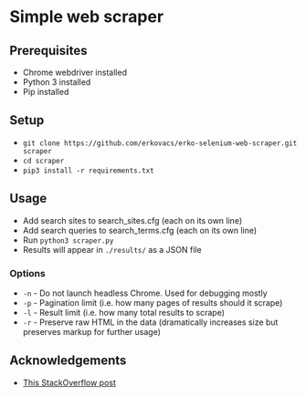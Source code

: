 # Simple web scraper

## Prerequisites
 - Chrome webdriver installed
 - Python 3 installed
 - Pip installed

## Setup
 - `git clone https://github.com/erkovacs/erko-selenium-web-scraper.git scraper`
 - `cd scraper`
 - `pip3 install -r requirements.txt`

## Usage
 - Add search sites to search_sites.cfg (each on its own line)
 - Add search queries to search_terms.cfg (each on its own line)
 - Run `python3 scraper.py`
 - Results will appear in `./results/` as a JSON file

### Options
 - `-n` - Do not launch headless Chrome. Used for debugging mostly
 - `-p` - Pagination limit (i.e. how many pages of results should it scrape)
 - `-l` - Result limit (i.e. how many total results to scrape)
 - `-r` - Preserve raw HTML in the data (dramatically increases size but preserves markup for further usage)

## Acknowledgements
 - [This StackOverflow post](https://stackoverflow.com/questions/1936466/beautifulsoup-grab-visible-webpage-text)